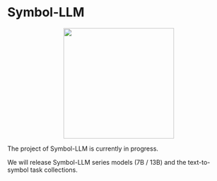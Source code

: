 # Symbol-LLM

<p align="center">
<img src="./logo.png" width="250" height="250">
</p>

The project of Symbol-LLM is currently in progress.

We will release Symbol-LLM series models (7B / 13B) and the text-to-symbol task collections.

